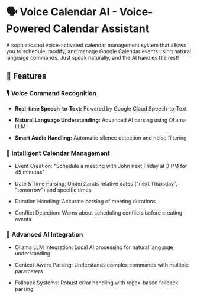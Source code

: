 # ﻿🗣️ Voice Calendar AI - Voice-Powered Calendar Assistant


A sophisticated voice-activated calendar management system that allows you to schedule, modify, and manage Google Calendar events using natural language commands. Just speak naturally, and the AI handles the rest!

## 🌟 Features
### 🎙️ Voice Command Recognition
- **Real-time Speech-to-Text:** Powered by Google Cloud Speech-to-Text

- **Natural Language Understanding:** Advanced AI parsing using Ollama LLM

- **Smart Audio Handling:** Automatic silence detection and noise filtering

### 📅 Intelligent Calendar Management
- Event Creation: "Schedule a meeting with John next Friday at 3 PM for 45 minutes"

- Date & Time Parsing: Understands relative dates ("next Thursday", "tomorrow") and specific times

- Duration Handling: Accurate parsing of meeting durations

- Conflict Detection: Warns about scheduling conflicts before creating events

### 🤖 Advanced AI Integration
- Ollama LLM Integration: Local AI processing for natural language understanding

- Context-Aware Parsing: Understands complex commands with multiple parameters

- Fallback Systems: Robust error handling with regex-based fallback parsing





